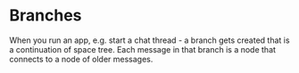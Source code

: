 # Branches

When you run an app, e.g. start a chat thread - a branch gets created that is a continuation of space tree. Each message in that branch is a node that connects to a node of older messages.